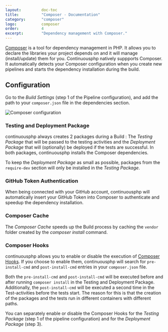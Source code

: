 ```yaml
---
layout:         doc-toc
title:          "Composer - Documentation"
category:       "composer"
logo:           composer
order:          4
excerpt:        "Dependency management with Composer."
---
```

[Composer](https://getcomposer.org/) is a tool for dependency management in PHP. It allows you to declare the libraries
your project depends on and it will manage (install/update) them for you. Continuousphp natively suppports Composer. It
automatically detects your Composer configuration when you create new pipelines and starts the dependency installation during
the build.

## Configuration

Go to the *Build Settings* (step 1 of the Pipeline configuration), and add the path to your `composer.json` file in the
dependencies section.

![Composer configuration](/assets/doc/composer/configuration.png)

### Testing and Deployment Package

continuousphp always creates 2 packages during a Build : The *Testing Package* that will be passed to the testing activities and
the *Deployment Package* that will (optionally) be deployed if the tests are successful. In both packages, continuousphp
installs the Composer dependencies.

To keep the *Deployment Package* as small as possible, packages from the `require-dev` section will only be installed in the
*Testing Package*.

### GitHub Token Authentication

When being connected with your GitHub account, continuousphp will automatically insert your GitHub Token into Composer to
authenticate and speedup the dependency installation.

### Composer Cache

The *Composer Cache* speeds up the Build process by caching the `vendor` folder created by the *composer install* command.

### Composer Hooks

continuousphp allows you to enable or disable the execution of
[Composer Hooks](https://getcomposer.org/doc/articles/scripts.md#command-events). If you choose to enable them, continuousphp
will search for `pre-install-cmd` and `post-install-cmd` entries in your `composer.json` file.

Both the `pre-install-cmd` and `post-install-cmd` will be executed before and after running `composer install` in the
Testing and Deployment Package. Additionally, the `post-install-cmd` will be executed a second time in the Test-activities
before the tests start. The reason for this is that the creation of the packages and the tests run in different containers
with different paths.

You can separately enable or disable the Composer Hooks for the *Testing Package* (step 1 of the pipeline configuration)
and for the *Deployment Package* (step 3).



